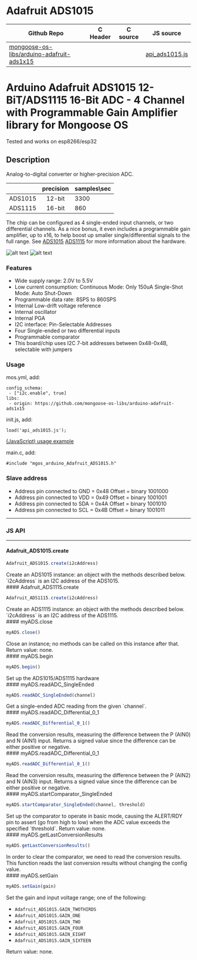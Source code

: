 # Adafruit ADS1015
| Github Repo | C Header | C source  | JS source |
| ----------- | -------- | --------  | ----------------- |
| [mongoose-os-libs/arduino-adafruit-ads1x15](https://github.com/mongoose-os-libs/arduino-adafruit-ads1x15) | [](https://github.com/mongoose-os-libs/arduino-adafruit-ads1x15/tree/master/include/) | &nbsp;  | [api_ads1015.js](https://github.com/mongoose-os-libs/arduino-adafruit-ads1x15/tree/master/mjs_fs/api_ads1015.js)         |

Arduino Adafruit ADS1015 12-BiT/ADS1115 16-Bit ADC - 4 Channel with Programmable Gain Amplifier library for Mongoose OS
=========

Tested and works on esp8266/esp32

## Description
Analog-to-digital converter or higher-precision ADC. 

|           | precision | samples\sec |
| :---      |     :---: | :---        |
| ADS1015   | 12-bit    | 3300        |
| ADS1115   | 16-bit    | 860         |

The chip can be configured as 4 single-ended input channels, or two differential channels. As a nice bonus, it even includes a programmable gain amplifier, up to x16, to help boost up smaller single/differential signals to the full range. See [ADS1015](https://www.adafruit.com/product/1083) [ADS1115](https://www.adafruit.com/product/1085) for more information about the hardware.   

![alt text](https://cdn-shop.adafruit.com/970x728/1083-00.jpg)
![alt text](https://cdn-shop.adafruit.com/970x728/1085-02.jpg)

### Features
* Wide supply range: 2.0V to 5.5V
* Low current consumption: Continuous Mode: Only 150uA Single-Shot Mode: Auto Shut-Down
* Programmable data rate: 8SPS to 860SPS
* Internal Low-drift voltage reference
* Internal oscillator
* Internal PGA
* I2C interface: Pin-Selectable Addresses
* Four Single-ended or two differential inputs
* Programmable comparator
* This board/chip uses I2C 7-bit addresses between 0x48-0x4B, selectable with jumpers

### Usage

mos.yml, add:
```
config_schema:
 - ["i2c.enable", true]
libs:
 - origin: https://github.com/mongoose-os-libs/arduino-adafruit-ads1x15
  ```
init.js, add:
```
load('api_ads1015.js');
```
[ (JavaScript) usage example](https://github.com/mongoose-os-apps/example-arduino-adafruit-ads1x15-js)

main.c, add:
```
#include "mgos_arduino_Adafruit_ADS1015.h"
```

### Slave address
* Address pin connected to GND = 0x48 Offset = binary 1001000
* Address pin connected to VDD = 0x49 Offset = binary 1001001
* Address pin connected to SDA = 0x4A Offset = binary 1001010
* Address pin connected to SCL = 0x4B Offset = binary 1001011



 ----- 

### JS API

 --- 
#### Adafruit_ADS1015.create

```javascript
Adafruit_ADS1015.create(i2cAddress)
```
<div class="apidescr">
Create an ADS1015 instance: an object with the methods described below.
`i2cAddress` is an I2C address of the ADS1015.
</div>
#### Adafruit_ADS1115.create

```javascript
Adafruit_ADS1115.create(i2cAddress)
```
<div class="apidescr">
Create an ADS1115 instance: an object with the methods described below.
`i2cAddress` is an I2C address of the ADS1115.
</div>
#### myADS.close

```javascript
myADS.close()
```
<div class="apidescr">
Close an instance; no methods can be called on this instance after that.
Return value: none.
</div>
#### myADS.begin

```javascript
myADS.begin()
```
<div class="apidescr">
Set up the ADS1015/ADS1115 hardware
</div>
#### myADS.readADC_SingleEnded

```javascript
myADS.readADC_SingleEnded(channel)
```
<div class="apidescr">
Get a single-ended ADC reading from the given `channel`.
</div>
#### myADS.readADC_Differential_0_1

```javascript
myADS.readADC_Differential_0_1()
```
<div class="apidescr">
Read the conversion results, measuring the difference between the P
(AIN0) and N (AIN1) input. Returns a signed value since the difference
can be either positive or negative.
</div>
#### myADS.readADC_Differential_0_1

```javascript
myADS.readADC_Differential_0_1()
```
<div class="apidescr">
Read the conversion results, measuring the difference between the P
(AIN2) and N (AIN3) input. Returns a signed value since the difference
can be either positive or negative.
</div>
#### myADS.startComparator_SingleEnded

```javascript
myADS.startComparator_SingleEnded(channel, threshold)
```
<div class="apidescr">
Set up the comparator to operate in basic mode, causing the ALERT/RDY
pin to assert (go from high to low) when the ADC value exceeds the
specified `threshold`.
Return value: none.
</div>
#### myADS.getLastConversionResults

```javascript
myADS.getLastConversionResults()
```
<div class="apidescr">
In order to clear the comparator, we need to read the conversion
results.  This function reads the last conversion results without
changing the config value.
</div>
#### myADS.setGain

```javascript
myADS.setGain(gain)
```
<div class="apidescr">
Set the gain and input voltage range; one of the following:

- `Adafruit_ADS1015.GAIN_TWOTHIRDS`
- `Adafruit_ADS1015.GAIN_ONE`
- `Adafruit_ADS1015.GAIN_TWO`
- `Adafruit_ADS1015.GAIN_FOUR`
- `Adafruit_ADS1015.GAIN_EIGHT`
- `Adafruit_ADS1015.GAIN_SIXTEEN`

Return value: none.
</div>
